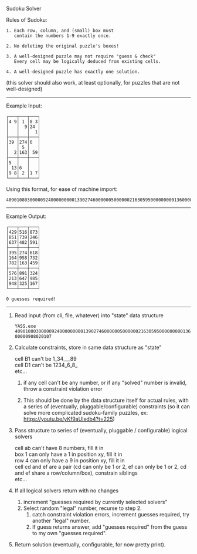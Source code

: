 ﻿Sudoku Solver

Rules of Sudoku:

    1. Each row, column, and (small) box must
       contain the numbers 1-9 exactly once.

    2. No deleting the original puzzle's boxes!

    3. A well-designed puzzle may not require "guess & check"
       Every cell may be logically deduced from existing cells.

    4. A well-designed puzzle has exactly one solution.

(this solver should also work, at least optionally,
 for puzzles that are not well-designed)

---

Example Input:

    ┌───┬───┬───┐
    │4 9│ 1 │8 3│ 
    │   │  9│24 │
    │   │   │  1│
    ├───┼───┼───┤
    │39 │274│6  │
    │   │ 5 │   │
    │  2│163│ 59│
    ├───┼───┼───┤
    │5  │   │   │
    │ 13│6  │   │
    │9 8│ 2 │1 7│
    └───┴───┴───┘

Using this format, for ease of machine import:

    409010803000009240000000001390274600000050000002163059500000000013600000908020107

---

Example Output:

    ┌───┬───┬───┐
    │429│516│873│
    │851│739│246│
    │637│482│591│
    ├───┼───┼───┤
    │395│274│618│
    │164│958│732│
    │782│163│459│
    ├───┼───┼───┤
    │576│891│324│
    │213│647│985│
    │948│325│167│
    └───┴───┴───┘

    0 guesses required!

---


1. Read input (from cli, file, whatever) into "state" data structure

    `YASS.exe 409010803000009240000000001390274600000050000002163059500000000013600000908020107`

2. Calculate constraints, store in same data structure as "state"

    cell B1 can't be 1_34___89    
    cell D1 can't be 1234_6_8_    
    etc...

   1. if any cell can't be any number, or if any "solved" number is invalid, throw a constraint violation error  

   2. This should be done by the data structure itself for actual rules, with a series of (eventually, pluggable/configurable) constraints (so it can solve more complicated sudoku-family puzzles, ex: https://youtu.be/yKf9aUIxdb4?t=225)

3. Pass structure to series of (eventually, pluggable / configurable) logical solvers

    cell ab can't have 8 numbers, fill it in  
    box 1 can only have a 1 in position xy, fill it in    
    row 4 can only have a 9 in position xy, fill it in  
    cell cd and ef are a pair (cd can only be 1 or 2, ef can only be 1 or 2, cd and ef share a row/column/box), constrain siblings  
    etc...

4. If all logical solvers return with no changes
   1. increment "guesses required by currently selected solvers"
   2. Select random "legal" number, recurse to step 2. 
      1. catch constraint violation errors, increment guesses required, try another "legal" number.
      2. If guess returns answer, add "guesses required" from the guess to my own "guesses required".

5. Return solution (eventually, configurable, for now pretty print).
